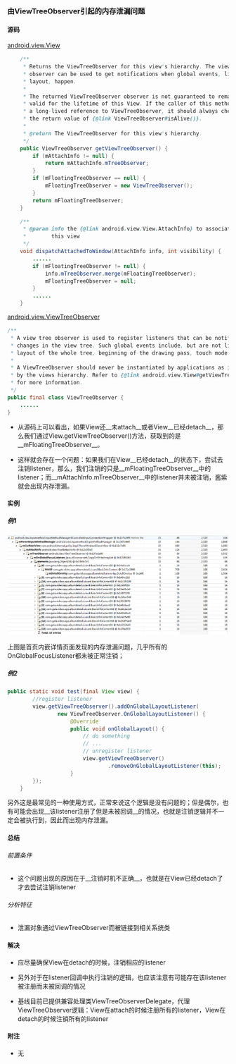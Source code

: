 ###  由ViewTreeObserver引起的内存泄漏问题

#### 源码

[android.view.View](https://android.googlesource.com/platform/frameworks/base/+/refs/tags/android-5.0.0_r1/core/java/android/view/View.java)
```java
    /**
     * Returns the ViewTreeObserver for this view's hierarchy. The view tree
     * observer can be used to get notifications when global events, like
     * layout, happen.
     *
     * The returned ViewTreeObserver observer is not guaranteed to remain
     * valid for the lifetime of this View. If the caller of this method keeps
     * a long-lived reference to ViewTreeObserver, it should always check for
     * the return value of {@link ViewTreeObserver#isAlive()}.
     *
     * @return The ViewTreeObserver for this view's hierarchy.
     */
    public ViewTreeObserver getViewTreeObserver() {
        if (mAttachInfo != null) {
            return mAttachInfo.mTreeObserver;
        }
        if (mFloatingTreeObserver == null) {
            mFloatingTreeObserver = new ViewTreeObserver();
        }
        return mFloatingTreeObserver;
    }
```

```java
    /**
     * @param info the {@link android.view.View.AttachInfo} to associated with
     *        this view
     */
    void dispatchAttachedToWindow(AttachInfo info, int visibility) {
        ......
        if (mFloatingTreeObserver != null) {
            info.mTreeObserver.merge(mFloatingTreeObserver);
            mFloatingTreeObserver = null;
        }
        ......
    }
```

[android.view.ViewTreeObserver](https://android.googlesource.com/platform/frameworks/base/+/refs/tags/android-5.0.0_r1/core/java/android/view/ViewTreeObserver.java)
```java
/**
 * A view tree observer is used to register listeners that can be notified of global
 * changes in the view tree. Such global events include, but are not limited to,
 * layout of the whole tree, beginning of the drawing pass, touch mode change....
 *
 * A ViewTreeObserver should never be instantiated by applications as it is provided
 * by the views hierarchy. Refer to {@link android.view.View#getViewTreeObserver()}
 * for more information.
 */
public final class ViewTreeObserver {
    ......
}
```

* 从源码上可以看出，如果View还__未attach__或者View__已经detach__，那么我们通过View.getViewTreeObserver()方法，获取到的是__mFloatingTreeObserver__。

* 这样就会存在一个问题：如果我们在View__已经detach__的状态下，尝试去注销listener，那么，我们注销的只是__mFloatingTreeObserver__中的listener；而__mAttachInfo.mTreeObserver__中的listener并未被注销，酱紫就会出现内存泄漏。


#### 实例

##### 例1

![图001](./mml_viewtreeobserver_001.png)

上图是首页内嵌详情页面发现的内存泄漏问题，几乎所有的OnGlobalFocusListener都未被正常注销；

##### 例2

```Java
public static void test(final View view) {
        //register listener
        view.getViewTreeObserver().addOnGlobalLayoutListener(
                new ViewTreeObserver.OnGlobalLayoutListener() {
                    @Override
                    public void onGlobalLayout() {
                        // do something
                        // ...
                        // unregister listener
                        view.getViewTreeObserver()
                                .removeOnGlobalLayoutListener(this);
                    }
        });
    }
```
另外这是最常见的一种使用方式，正常来说这个逻辑是没有问题的；但是偶尔，也有可能会出现__该listener注册了但是未被回调__的情况，也就是注销逻辑并不一定会被执行到，因此而出现内存泄漏。


#### 总结

###### 前置条件 

* 这个问题出现的原因在于__注销时机不正确__，也就是在View已经detach了才去尝试注销listener

###### 分析特征

* 泄漏对象通过ViewTreeObserver而被链接到相关系统类


#### 解决

* 应尽量确保View在detach的时候，注销相应的listener

* 另外对于在listener回调中执行注销的逻辑，也应该注意有可能存在该listener被注册而未被回调的情况

* 基线目前已提供兼容处理类ViewTreeObserverDelegate，代理ViewTreeObserver逻辑：View在attach的时候注册所有的listener，View在detach的时候注销所有的listener


#### 附注

* 无
